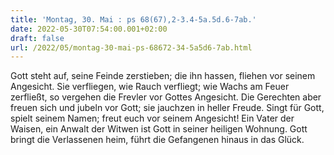```yaml
---
title: 'Montag, 30. Mai : ps 68(67),2-3.4-5a.5d.6-7ab.'
date: 2022-05-30T07:54:00.001+02:00
draft: false
url: /2022/05/montag-30-mai-ps-68672-34-5a5d6-7ab.html
---
```


Gott steht auf, seine Feinde zerstieben; die ihn hassen, fliehen vor seinem Angesicht. Sie verfliegen, wie Rauch verfliegt; wie Wachs am Feuer zerfließt, so vergehen die Frevler vor Gottes Angesicht. Die Gerechten aber freuen sich und jubeln vor Gott; sie jauchzen in heller Freude. Singt für Gott, spielt seinem Namen; freut euch vor seinem Angesicht! Ein Vater der Waisen, ein Anwalt der Witwen ist Gott in seiner heiligen Wohnung. Gott bringt die Verlassenen heim, führt die Gefangenen hinaus in das Glück.